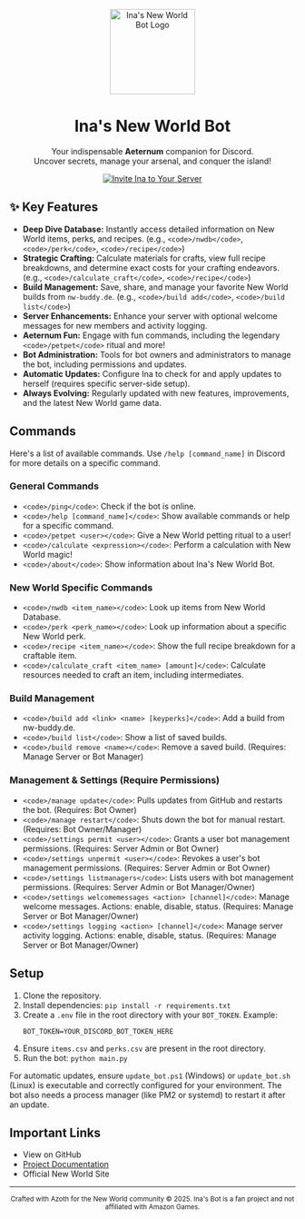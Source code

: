 <p align="center">
  <a href="https://github.com/involvex/ina-discord-bot-">
    <img src="https://raw.githubusercontent.com/involvex/ina-discord-bot-/main/docs/src/images/logo.png" alt="Ina's New World Bot Logo" width="150"/>
  </a>
</p>

<h1 align="center">Ina's New World Bot</h1>

<p align="center">
  Your indispensable <strong>Aeternum</strong> companion for Discord.<br>
  Uncover secrets, manage your arsenal, and conquer the island!
</p>

<p align="center">
  <a href="https://discord.com/oauth2/authorize?client_id=1368579444209352754&scope=bot+applications.commands&permissions=8" target="_blank" rel="noopener">
    <img src="https://img.shields.io/badge/%F0%9F%A4%96%20Invite%20Ina%20to%20Your%20Server-3A6EA5?style=for-the-badge&logo=discord&logoColor=white" alt="Invite Ina to Your Server">
  </a>
</p>

## ✨ Key Features

*   **Deep Dive Database:** Instantly access detailed information on New World items, perks, and recipes. (e.g., `<code>/nwdb</code>`, `<code>/perk</code>`, `<code>/recipe</code>`)
*   **Strategic Crafting:** Calculate materials for crafts, view full recipe breakdowns, and determine exact costs for your crafting endeavors. (e.g., `<code>/calculate_craft</code>`, `<code>/recipe</code>`)
*   **Build Management:** Save, share, and manage your favorite New World builds from `nw-buddy.de`. (e.g., `<code>/build add</code>`, `<code>/build list</code>`)
*   **Server Enhancements:** Enhance your server with optional welcome messages for new members and activity logging.
*   **Aeternum Fun:** Engage with fun commands, including the legendary `<code>/petpet</code>` ritual and more!
*   **Bot Administration:** Tools for bot owners and administrators to manage the bot, including permissions and updates.
*   **Automatic Updates:** Configure Ina to check for and apply updates to herself (requires specific server-side setup).
*   **Always Evolving:** Regularly updated with new features, improvements, and the latest New World game data.

## Commands

Here's a list of available commands. Use `/help [command_name]` in Discord for more details on a specific command.

### General Commands
*   `<code>/ping</code>`: Check if the bot is online.
*   `<code>/help [command_name]</code>`: Show available commands or help for a specific command.
*   `<code>/petpet <user></code>`: Give a New World petting ritual to a user!
*   `<code>/calculate <expression></code>`: Perform a calculation with New World magic!
*   `<code>/about</code>`: Show information about Ina's New World Bot.

### New World Specific Commands
*   `<code>/nwdb <item_name></code>`: Look up items from New World Database.
*   `<code>/perk <perk_name></code>`: Look up information about a specific New World perk.
*   `<code>/recipe <item_name></code>`: Show the full recipe breakdown for a craftable item.
*   `<code>/calculate_craft <item_name> [amount]</code>`: Calculate resources needed to craft an item, including intermediates.

### Build Management
*   `<code>/build add <link> <name> [keyperks]</code>`: Add a build from nw-buddy.de.
*   `<code>/build list</code>`: Show a list of saved builds.
*   `<code>/build remove <name></code>`: Remove a saved build. (Requires: Manage Server or Bot Manager)

### Management & Settings (Require Permissions)
*   `<code>/manage update</code>`: Pulls updates from GitHub and restarts the bot. (Requires: Bot Owner)
*   `<code>/manage restart</code>`: Shuts down the bot for manual restart. (Requires: Bot Owner/Manager)
*   `<code>/settings permit <user></code>`: Grants a user bot management permissions. (Requires: Server Admin or Bot Owner)
*   `<code>/settings unpermit <user></code>`: Revokes a user's bot management permissions. (Requires: Server Admin or Bot Owner)
*   `<code>/settings listmanagers</code>`: Lists users with bot management permissions. (Requires: Server Admin or Bot Manager/Owner)
*   `<code>/settings welcomemessages <action> [channel]</code>`: Manage welcome messages. Actions: enable, disable, status. (Requires: Manage Server or Bot Manager/Owner)
*   `<code>/settings logging <action> [channel]</code>`: Manage server activity logging. Actions: enable, disable, status. (Requires: Manage Server or Bot Manager/Owner)

## Setup

1.  Clone the repository.
2.  Install dependencies: `pip install -r requirements.txt`
3.  Create a `.env` file in the root directory with your `BOT_TOKEN`. Example:
    ```
    BOT_TOKEN=YOUR_DISCORD_BOT_TOKEN_HERE
    ```
4.  Ensure `items.csv` and `perks.csv` are present in the root directory.
5.  Run the bot: `python main.py`

For automatic updates, ensure `update_bot.ps1` (Windows) or `update_bot.sh` (Linux) is executable and correctly configured for your environment. The bot also needs a process manager (like PM2 or systemd) to restart it after an update.

## Important Links

*   View on GitHub
*   [Project Documentation](https://your-documentation-url-here) <!-- Or remove if README is the main doc -->
*   Official New World Site

---

<p align="center">
  <small>Crafted with Azoth for the New World community &copy; 2025. Ina's Bot is a fan project and not affiliated with Amazon Games.</small>
</p>
